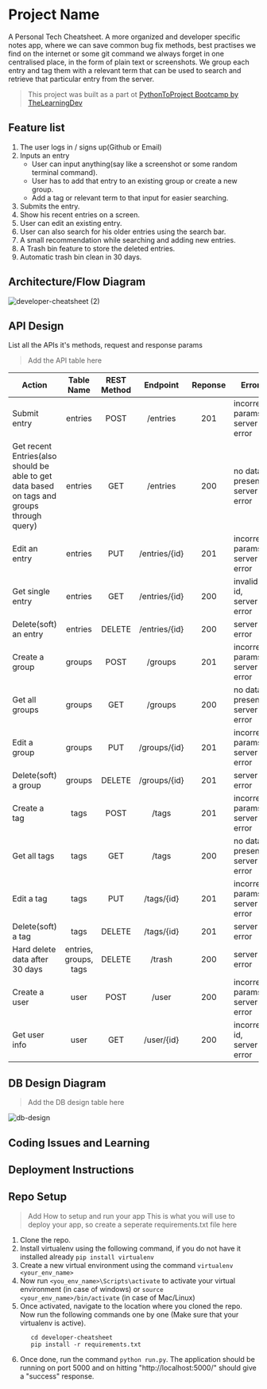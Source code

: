 # Project Name

A Personal Tech Cheatsheet. A more organized and developer specific notes app, where we can save common bug fix methods, best practises we find on the internet or some git command we always forget in one centralised place, in the form of plain text or screenshots. We group each entry and tag them with a relevant term that can be used to search and retrieve that particular entry from the server.

> This project was built as a part ot [PythonToProject Bootcamp by TheLearningDev](https://bhavaniravi.gumroad.com/l/LaFSj)

## Feature list

1. The user logs in / signs up(Github or Email)
2. Inputs an entry
   - User can input anything(say like a screenshot or some random terminal command).
   - User has to add that entry to an existing group or create a new group.
   - Add a tag or relevant term to that input for easier searching.
3. Submits the entry.
4. Show his recent entries on a screen.
5. User can edit an existing entry.
6. User can also search for his older entries using the search bar.
7. A small recommendation while searching and adding new entries.
8. A Trash bin feature to store the deleted entries.
9. Automatic trash bin clean in 30 days.

## Architecture/Flow Diagram

![developer-cheatsheet (2)](https://user-images.githubusercontent.com/62542574/127533189-3c015557-898a-4b50-b11e-d09e852d1372.png)

## API Design

List all the APIs it's methods, request and response params

> Add the API table here

| Action                                                                                     |      Table Name       | REST Method |   Endpoint    | Reponse | Error                          |
| ------------------------------------------------------------------------------------------ | :-------------------: | :---------: | :-----------: | :-----: | ------------------------------ |
| Submit entry                                                                               |        entries        |    POST     |   /entries    |   201   | incorrect params, server error |
| Get recent Entries(also should be able to get data based on tags and groups through query) |        entries        |     GET     |   /entries    |   200   | no data present, server error  |
| Edit an entry                                                                              |        entries        |     PUT     | /entries/{id} |   201   | incorrect params, server error |
| Get single entry                                                                           |        entries        |     GET     | /entries/{id} |   200   | invalid id, server error       |
| Delete(soft) an entry                                                                      |        entries        |   DELETE    | /entries/{id} |   200   | server error                   |
| Create a group                                                                             |        groups         |    POST     |    /groups    |   201   | incorrect params, server error |
| Get all groups                                                                             |        groups         |     GET     |    /groups    |   200   | no data present, server error  |
| Edit a group                                                                               |        groups         |     PUT     | /groups/{id}  |   201   | incorrect params, server error |
| Delete(soft) a group                                                                       |        groups         |   DELETE    | /groups/{id}  |   201   | server error                   |
| Create a tag                                                                               |         tags          |    POST     |     /tags     |   201   | incorrect params, server error |
| Get all tags                                                                               |         tags          |     GET     |     /tags     |   200   | no data present, server error  |
| Edit a tag                                                                                 |         tags          |     PUT     |  /tags/{id}   |   201   | incorrect params, server error |
| Delete(soft) a tag                                                                         |         tags          |   DELETE    |  /tags/{id}   |   201   | server error                   |
| Hard delete data after 30 days                                                             | entries, groups, tags |   DELETE    |    /trash     |   200   | server error                   |
| Create a user                                                                              |         user          |    POST     |     /user     |   200   | incorrect params, server error |
| Get user info                                                                              |         user          |     GET     |  /user/{id}   |   200   | incorrect id, server error     |

## DB Design Diagram

> Add the DB design table here

![db-design](https://user-images.githubusercontent.com/62542574/127536082-a219173f-4b13-4f74-8461-ba9a88c76391.png)

## Coding Issues and Learning

## Deployment Instructions

## Repo Setup

> Add How to setup and run your app
> This is what you will use to deploy your app, so create a seperate requirements.txt file here

1. Clone the repo.
2. Install virtualenv using the following command, if you do not have it installed already ```pip install virtualenv```
3. Create a new virtual environment using the command ```virtualenv <your_env_name>```
4. Now run ```<you_env_name>\Scripts\activate``` to activate your virtual environment (in case of windows) or ```source <your_env_name>/bin/activate``` (in case of Mac/Linux)
5. Once activated, navigate to the location where you cloned the repo. Now run the following commands one by one (Make sure that your virtualenv is active).
   ```
      cd developer-cheatsheet
      pip install -r requirements.txt
   ```
6. Once done, run the command ```python run.py```. The application should be running on port 5000 and on hitting "http://localhost:5000/" should give a "success" response.
